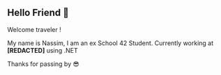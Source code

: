 ## Hello Friend 👋

Welcome traveler !

My name is Nassim, I am an ex School 42 Student. Currently working at **[REDACTED]** using .NET

Thanks for passing by 😎
